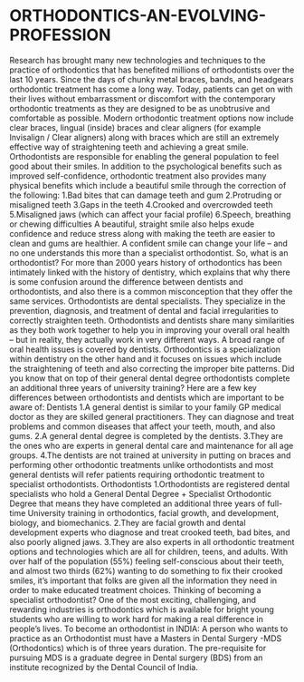 # ORTHODONTICS-AN-EVOLVING-PROFESSION
Research has brought many new technologies and techniques to the practice of orthodontics that has benefited millions of orthodontists over the last 10 years.  Since the days of chunky metal braces, bands, and headgears orthodontic treatment has come a long way. Today, patients can get on with their lives without embarrassment or discomfort with the contemporary orthodontic treatments as they are designed to be as unobtrusive and comfortable as possible.  Modern orthodontic treatment options now include clear braces, lingual (inside) braces and clear aligners (for example Invisalign / Clear aligners) along with braces which are still an extremely effective way of straightening teeth and achieving a great smile.  Orthodontists are responsible for enabling the general population to feel good about their smiles. In addition to the psychological benefits such as improved self-confidence, orthodontic treatment also provides many physical benefits which include a beautiful smile through the correction of the following:             1.Bad bites that can damage teeth and gum             2.Protruding or misaligned teeth             3.Gaps in the teeth             4.Crooked and overcrowded teeth             5.Misaligned jaws (which can affect your facial profile)             6.Speech, breathing or chewing difficulties     A beautiful, straight smile also helps exude confidence and reduce stress along with making the teeth are easier to clean and gums are healthier. A confident smile can change your life – and no one understands this more than a specialist orthodontist.  So, what is an orthodontist?  For more than 2000 years history of orthodontics has been intimately linked with the history of dentistry, which explains that why there is some confusion around the difference between dentists and orthodontists, and also there is a common misconception that they offer the same services.  Orthodontists are dental specialists. They specialize in the prevention, diagnosis, and treatment of dental and facial irregularities to correctly straighten teeth.  Orthodontists and dentists share many similarities as they both work together to help you in improving your overall oral health – but in reality, they actually work in very different ways.  A broad range of oral health issues is covered by dentists. Orthodontics is a specialization within dentistry on the other hand and it focuses on issues which include the straightening of teeth and also correcting the improper bite patterns.  Did you know that on top of their general dental degree orthodontists complete an additional three years of university training? Here are a few key differences between orthodontists and dentists which are important to be aware of:  Dentists  1.A general dentist is similar to your family GP medical doctor as they are skilled general practitioners. They can diagnose and treat problems and common diseases that affect your teeth, mouth, and also gums.  2.A general dental degree is completed by the dentists.  3.They are the ones who are experts in general dental care and maintenance for all age groups.  4.The dentists are not trained at university in putting on braces and performing other orthodontic treatments unlike orthodontists and most general dentists will refer patients requiring orthodontic treatment to specialist orthodontists.  Orthodontists  1.Orthodontists are registered dental specialists who hold a General Dental Degree + Specialist Orthodontic Degree that means they have completed an additional three years of full-time University training in orthodontics, facial growth, and development, biology, and biomechanics.  2.They are facial growth and dental development experts who diagnose and treat crooked teeth, bad bites, and also poorly aligned jaws.  3.They are also experts in all orthodontic treatment options and technologies which are all for children, teens, and adults.  With over half of the population (55%) feeling self-conscious about their teeth, and almost two thirds (62%) wanting to do something to fix their crooked smiles, it’s important that folks are given all the information they need in order to make educated treatment choices.  Thinking of becoming a specialist orthodontist?        One of the most exciting, challenging, and rewarding industries is orthodontics which is available for bright young students who are willing to work hard for making a real difference in people’s lives. To become an orthodontist in INDIA: A person who wants to practice as an Orthodontist must have a Masters in Dental Surgery -MDS (Orthodontics) which is of three years duration. The pre-requisite for pursuing MDS is a graduate degree in Dental surgery (BDS) from an institute recognized by the Dental Council of India.
